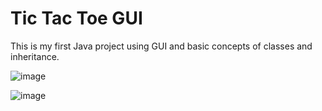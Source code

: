 # Tic Tac Toe GUI

This is my first Java project using GUI and basic concepts of classes and inheritance.

![image](https://github.com/dormeneur/TicTacToe/assets/141204927/eb1c30ee-1c8f-4c0a-94c4-20c6efaafbc0)


![image](https://github.com/dormeneur/TicTacToe/assets/141204927/03ecb723-5e1d-4e4c-ae89-6e1ed292fb87)
